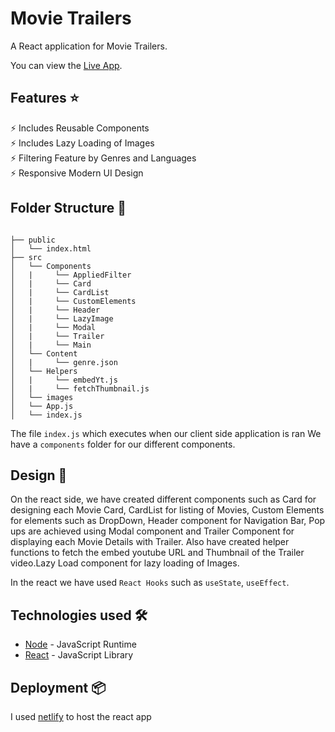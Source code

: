 # Movie Trailers

A React application for Movie Trailers.

You can view the [Live App](https://bookmyshow-movietrailers.netlify.app/).

## Features ⭐

⚡️ Includes Reusable Components\
⚡️ Includes Lazy Loading of Images\
⚡️ Filtering Feature by Genres and Languages\
⚡️ Responsive Modern UI Design

## Folder Structure :file_folder:

```

├── public
│   └── index.html
├── src
│   └── Components
│   |     └── AppliedFilter
│   |     └── Card
│   |     └── CardList
│   |     └── CustomElements
│   |     └── Header
│   |     └── LazyImage
│   |     └── Modal
│   |     └── Trailer
│   |     └── Main
│   └── Content
│   |     └── genre.json
│   └── Helpers
│   |     └── embedYt.js
│   |     └── fetchThumbnail.js
│   └── images
│   └── App.js
│   └── index.js
```

The file `index.js` which executes when our client side application is ran
We have a `components` folder for our different components.<br />

## Design :triangular_ruler:

On the react side, we have created different components such as Card for designing each Movie Card, CardList for listing of Movies, Custom Elements for elements such as DropDown, Header component for Navigation Bar, Pop ups are achieved using Modal component and Trailer Component for displaying each Movie Details with Trailer.
Also have created helper functions to fetch the embed youtube URL and Thumbnail of the Trailer video.Lazy Load component for lazy loading of Images.

In the react we have used `React Hooks` such as `useState`, `useEffect`.

## Technologies used 🛠️

- [Node](https://nodejs.org/en/) - JavaScript Runtime
- [React](https://reactjs.org/) - JavaScript Library

## Deployment 📦

I used [netlify](https://www.netlify.com/) to host the react app
